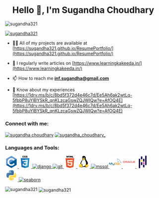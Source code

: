 <h1 align="center">Hello 👋, I'm Sugandha Choudhary</h1>

<p align="left"> <img src="https://komarev.com/ghpvc/?username=sugandha321&label=Profile%20views&color=0e75b6&style=flat" alt="sugandha321" /> </p>

<p align="left"> <a href="https://github.com/ryo-ma/github-profile-trophy"><img src="https://github-profile-trophy.vercel.app/?username=sugandha321" alt="sugandha321" /></a> </p>

- 👨‍💻 All of my projects are available at [https://sugandha321.github.io/ResumePortfolio/](https://sugandha321.github.io/ResumePortfolio/)

- 📝 I regularly write articles on [https://www.learningkakeeda.in/](https://www.learningkakeeda.in/)

- 📫 How to reach me **inf.sugandha@gmail.com**

- 📄 Know about my experiences [https://1drv.ms/b/c/8bd5f372d4e46c7d/Ee5Ah6ak2wtLq-5fbbP8uYIBYSkR_qnKLzcaGswZQJWIQw?e=AfOQ4E](https://1drv.ms/b/c/8bd5f372d4e46c7d/Ee5Ah6ak2wtLq-5fbbP8uYIBYSkR_qnKLzcaGswZQJWIQw?e=AfOQ4E)

<h3 align="left">Connect with me:</h3>
<p align="left">
<a href="https://linkedin.com/in/sugandha choudhary" target="blank"><img align="center" src="https://raw.githubusercontent.com/rahuldkjain/github-profile-readme-generator/master/src/images/icons/Social/linked-in-alt.svg" alt="sugandha choudhary" height="30" width="40" /></a>
<a href="https://instagram.com/sugandha_choudhary_" target="blank"><img align="center" src="https://raw.githubusercontent.com/rahuldkjain/github-profile-readme-generator/master/src/images/icons/Social/instagram.svg" alt="sugandha_choudhary_" height="30" width="40" /></a>
</p>

<h3 align="left">Languages and Tools:</h3>
<p align="left"> <a href="https://www.cprogramming.com/" target="_blank" rel="noreferrer"> <img src="https://raw.githubusercontent.com/devicons/devicon/master/icons/c/c-original.svg" alt="c" width="40" height="40"/> </a> <a href="https://www.w3schools.com/css/" target="_blank" rel="noreferrer"> <img src="https://raw.githubusercontent.com/devicons/devicon/master/icons/css3/css3-original-wordmark.svg" alt="css3" width="40" height="40"/> </a> <a href="https://www.djangoproject.com/" target="_blank" rel="noreferrer"> <img src="https://cdn.worldvectorlogo.com/logos/django.svg" alt="django" width="40" height="40"/> </a> <a href="https://git-scm.com/" target="_blank" rel="noreferrer"> <img src="https://www.vectorlogo.zone/logos/git-scm/git-scm-icon.svg" alt="git" width="40" height="40"/> </a> <a href="https://www.w3.org/html/" target="_blank" rel="noreferrer"> <img src="https://raw.githubusercontent.com/devicons/devicon/master/icons/html5/html5-original-wordmark.svg" alt="html5" width="40" height="40"/> </a> <a href="https://www.linux.org/" target="_blank" rel="noreferrer"> <img src="https://raw.githubusercontent.com/devicons/devicon/master/icons/linux/linux-original.svg" alt="linux" width="40" height="40"/> </a> <a href="https://www.microsoft.com/en-us/sql-server" target="_blank" rel="noreferrer"> <img src="https://www.svgrepo.com/show/303229/microsoft-sql-server-logo.svg" alt="mssql" width="40" height="40"/> </a> <a href="https://www.mysql.com/" target="_blank" rel="noreferrer"> <img src="https://raw.githubusercontent.com/devicons/devicon/master/icons/mysql/mysql-original-wordmark.svg" alt="mysql" width="40" height="40"/> </a> <a href="https://www.oracle.com/" target="_blank" rel="noreferrer"> <img src="https://raw.githubusercontent.com/devicons/devicon/master/icons/oracle/oracle-original.svg" alt="oracle" width="40" height="40"/> </a> <a href="https://pandas.pydata.org/" target="_blank" rel="noreferrer"> <img src="https://raw.githubusercontent.com/devicons/devicon/2ae2a900d2f041da66e950e4d48052658d850630/icons/pandas/pandas-original.svg" alt="pandas" width="40" height="40"/> </a> <a href="https://www.python.org" target="_blank" rel="noreferrer"> <img src="https://raw.githubusercontent.com/devicons/devicon/master/icons/python/python-original.svg" alt="python" width="40" height="40"/> </a> <a href="https://seaborn.pydata.org/" target="_blank" rel="noreferrer"> <img src="https://seaborn.pydata.org/_images/logo-mark-lightbg.svg" alt="seaborn" width="40" height="40"/> </a> </p>

<p><img align="left" src="https://github-readme-stats.vercel.app/api/top-langs?username=sugandha321&show_icons=true&locale=en&layout=compact" alt="sugandha321" /></p>

<p>&nbsp;<img align="center" src="https://github-readme-stats.vercel.app/api?username=sugandha321&show_icons=true&locale=en" alt="sugandha321" /></p>
